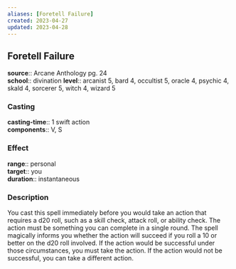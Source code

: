 ```yaml
---
aliases: [Foretell Failure]
created: 2023-04-27
updated: 2023-04-28
---
```


## Foretell Failure

**source**:: Arcane Anthology pg. 24  
**school**:: divination
**level**:: arcanist 5, bard 4, occultist 5, oracle 4, psychic 4, skald 4, sorcerer 5, witch 4, wizard 5

### Casting

**casting-time**:: 1 swift action  
**components**:: V, S

### Effect

**range**:: personal  
**target**:: you  
**duration**:: instantaneous

### Description

You cast this spell immediately before you would take an action that requires a d20 roll, such as a skill check, attack roll, or ability check. The action must be something you can complete in a single round. The spell magically informs you whether the action will succeed if you roll a 10 or better on the d20 roll involved. If the action would be successful under those circumstances, you must take the action. If the action would not be successful, you can take a different action.
